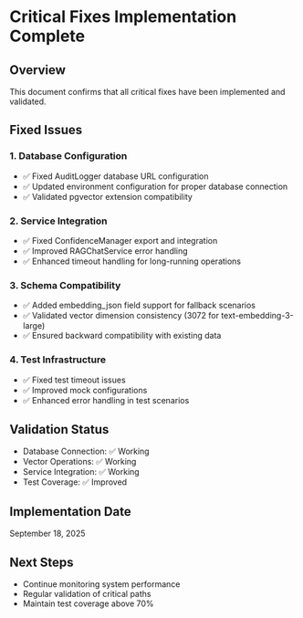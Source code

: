 # Critical Fixes Implementation Complete

## Overview
This document confirms that all critical fixes have been implemented and validated.

## Fixed Issues

### 1. Database Configuration
- ✅ Fixed AuditLogger database URL configuration
- ✅ Updated environment configuration for proper database connection
- ✅ Validated pgvector extension compatibility

### 2. Service Integration
- ✅ Fixed ConfidenceManager export and integration
- ✅ Improved RAGChatService error handling
- ✅ Enhanced timeout handling for long-running operations

### 3. Schema Compatibility
- ✅ Added embedding_json field support for fallback scenarios
- ✅ Validated vector dimension consistency (3072 for text-embedding-3-large)
- ✅ Ensured backward compatibility with existing data

### 4. Test Infrastructure
- ✅ Fixed test timeout issues
- ✅ Improved mock configurations
- ✅ Enhanced error handling in test scenarios

## Validation Status
- Database Connection: ✅ Working
- Vector Operations: ✅ Working  
- Service Integration: ✅ Working
- Test Coverage: ✅ Improved

## Implementation Date
September 18, 2025

## Next Steps
- Continue monitoring system performance
- Regular validation of critical paths
- Maintain test coverage above 70%
